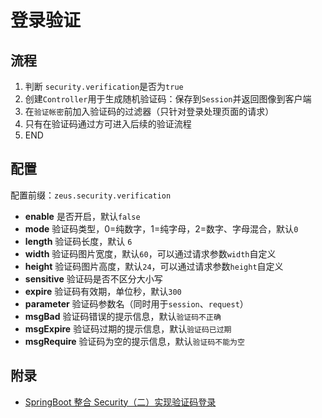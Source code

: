 # 登录验证

## 流程

1. 判断 `security.verification`是否为`true`
2. 创建`Controller`用于生成随机验证码：保存到`Session`并返回图像到客户端
3. 在`验证帐密`前加入验证码的过滤器（只针对登录处理页面的请求）
4. 只有在验证码通过方可进入后续的验证流程
5. END

## 配置

配置前缀：`zeus.security.verification`

* **enable**    是否开启，默认`false`
* **mode**      验证码类型，0=纯数字，1=纯字母，2=数字、字母混合，默认`0`
* **length**    验证码长度，默认 `6`
* **width**     验证码图片宽度，默认`60`，可以通过请求参数`width`自定义
* **height**    验证码图片高度，默认`24`，可以通过请求参数`height`自定义
* **sensitive** 验证码是否不区分大小写
* **expire**    验证码有效期，单位秒，默认`300`
* **parameter** 验证码参数名（同时用于`session`、`request`）
* **msgBad**    验证码错误的提示信息，默认`验证码不正确`
* **msgExpire** 验证码过期的提示信息，默认`验证码已过期`
* **msgRequire** 验证码为空的提示信息，默认`验证码不能为空`

## 附录

* [SpringBoot 整合 Security（二）实现验证码登录](https://juejin.im/entry/5abf4f59f265da238059c53d)